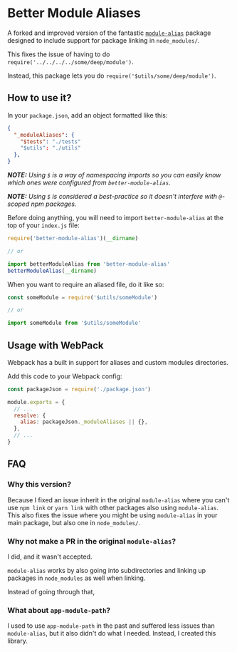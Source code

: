 # Better Module Aliases
A forked and improved version of the fantastic [`module-alias`](https://github.com/ilearnio/module-alias) package designed to include support for package linking in `node_modules/`.

This fixes the issue of having to do `require('../../../../some/deep/module')`.

Instead, this package lets you do `require('$utils/some/deep/module')`.

## How to use it?

In your `package.json`, add an object formatted like this:

```json
{
  "_moduleAliases": {
    "$tests": "./tests"
    "$utils": "./utils"
  },
}
```

_**NOTE:** Using `$` is a way of namespacing imports so you can easily know which ones were configured from `better-module-alias`._

_**NOTE:** Using `$` is considered a best-practice so it doesn't interfere with `@`-scoped npm packages._

Before doing anything, you will need to import `better-module-alias` at the top of your `index.js` file:

```js
require('better-module-alias')(__dirname)

// or

import betterModuleAlias from 'better-module-alias'
betterModuleAlias(__dirname)
```

When you want to require an aliased file, do it like so:

```js
const someModule = require('$utils/someModule')

// or

import someModule from '$utils/someModule'
```

##  Usage with WebPack
Webpack has a built in support for aliases and custom modules directories.

Add this code to your Webpack config:

```js
const packageJson = require('./package.json')

module.exports = {
  // ...
  resolve: {
    alias: packageJson._moduleAliases || {},
  },
  // ...
}
```

## FAQ

### Why this version?

Because I fixed an issue inherit in the original `module-alias` where you can't use `npm link` or `yarn link` with other packages also using `module-alias`. This also fixes the issue where you might be using `module-alias` in your main package, but also one in `node_modules/`.

### Why not make a PR in the original `module-alias`?

I did, and it wasn't accepted.

`module-alias` works by also going into subdirectories and linking up packages in `node_modules` as well when linking.

Instead of going through that,

### What about `app-module-path`?

I used to use `app-module-path` in the past and suffered less issues than `module-alias`, but it also didn't do what I needed. Instead, I created this library.
